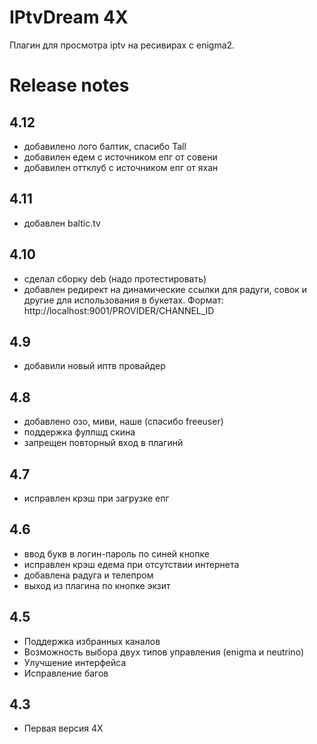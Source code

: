 # IPtvDream 4X

Плагин для просмотра iptv на ресивирах с enigma2.

# Release notes

## 4.12

- добавилено лого балтик, спасибо Tall
- добавилен едем с источником епг от совени
- добавилен оттклуб с источником епг от яхан

## 4.11

- добавлен baltic.tv

## 4.10

- сделал сборку deb (надо протестировать)
- добавлен редирект на динамические ссылки для радуги, совок и другие для использования в букетах.
  Формат: http://localhost:9001/PROVIDER/CHANNEL_ID

## 4.9

- добавили новый иптв провайдер

## 4.8

- добавлено озо, миви, наше (спасибо freeuser)
- поддержка фуллшд скина
- запрещен повторный вход в плагинй

## 4.7

- исправлен крэш при загрузке епг

## 4.6

- ввод букв в логин-пароль по синей кнопке
- исправлен крэш едема при отсутствии интернета
- добавлена радуга и телепром
- выход из плагина по кнопке экзит

## 4.5

- Поддержка избранных каналов
- Возможность выбора двух типов управления (enigma и neutrino)
- Улучшение интерфейса
- Исправление багов

## 4.3

- Первая версия 4X